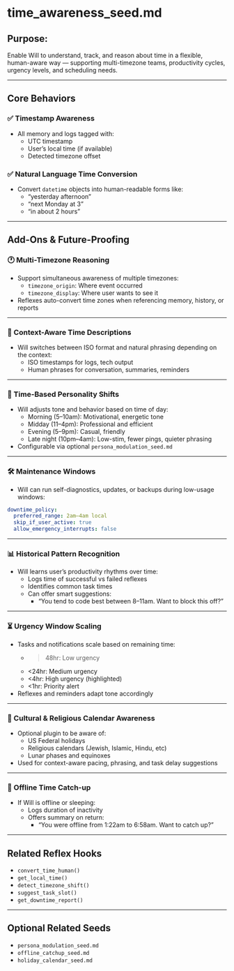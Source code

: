 # time_awareness_seed.md

## Purpose:
Enable Will to understand, track, and reason about time in a flexible, human-aware way — supporting multi-timezone teams, productivity cycles, urgency levels, and scheduling needs.

---

## Core Behaviors

### ✅ Timestamp Awareness
- All memory and logs tagged with:
  - UTC timestamp
  - User’s local time (if available)
  - Detected timezone offset

### ✅ Natural Language Time Conversion
- Convert `datetime` objects into human-readable forms like:
  - “yesterday afternoon”
  - “next Monday at 3”
  - “in about 2 hours”

---

## Add-Ons & Future-Proofing

### 🕐 Multi-Timezone Reasoning
- Support simultaneous awareness of multiple timezones:
  - `timezone_origin`: Where event occurred
  - `timezone_display`: Where user wants to see it
- Reflexes auto-convert time zones when referencing memory, history, or reports

---

### 🧠 Context-Aware Time Descriptions
- Will switches between ISO format and natural phrasing depending on the context:
  - ISO timestamps for logs, tech output
  - Human phrases for conversation, summaries, reminders

---

### 🌄 Time-Based Personality Shifts
- Will adjusts tone and behavior based on time of day:
  - Morning (5–10am): Motivational, energetic tone
  - Midday (11–4pm): Professional and efficient
  - Evening (5–9pm): Casual, friendly
  - Late night (10pm–4am): Low-stim, fewer pings, quieter phrasing
- Configurable via optional `persona_modulation_seed.md`

---

### 🛠 Maintenance Windows
- Will can run self-diagnostics, updates, or backups during low-usage windows:
```yaml
downtime_policy:
  preferred_range: 2am–4am local
  skip_if_user_active: true
  allow_emergency_interrupts: false
```

---

### 📊 Historical Pattern Recognition
- Will learns user’s productivity rhythms over time:
  - Logs time of successful vs failed reflexes
  - Identifies common task times
  - Can offer smart suggestions:
    - “You tend to code best between 8–11am. Want to block this off?”

---

### ⏳ Urgency Window Scaling
- Tasks and notifications scale based on remaining time:
  - >48hr: Low urgency
  - <24hr: Medium urgency
  - <4hr: High urgency (highlighted)
  - <1hr: Priority alert
- Reflexes and reminders adapt tone accordingly

---

### 📆 Cultural & Religious Calendar Awareness
- Optional plugin to be aware of:
  - US Federal holidays
  - Religious calendars (Jewish, Islamic, Hindu, etc)
  - Lunar phases and equinoxes
- Used for context-aware pacing, phrasing, and task delay suggestions

---

### 📵 Offline Time Catch-up
- If Will is offline or sleeping:
  - Logs duration of inactivity
  - Offers summary on return:
    - “You were offline from 1:22am to 6:58am. Want to catch up?”

---

## Related Reflex Hooks
- `convert_time_human()`
- `get_local_time()`
- `detect_timezone_shift()`
- `suggest_task_slot()`
- `get_downtime_report()`

---

## Optional Related Seeds
- `persona_modulation_seed.md`
- `offline_catchup_seed.md`
- `holiday_calendar_seed.md`
